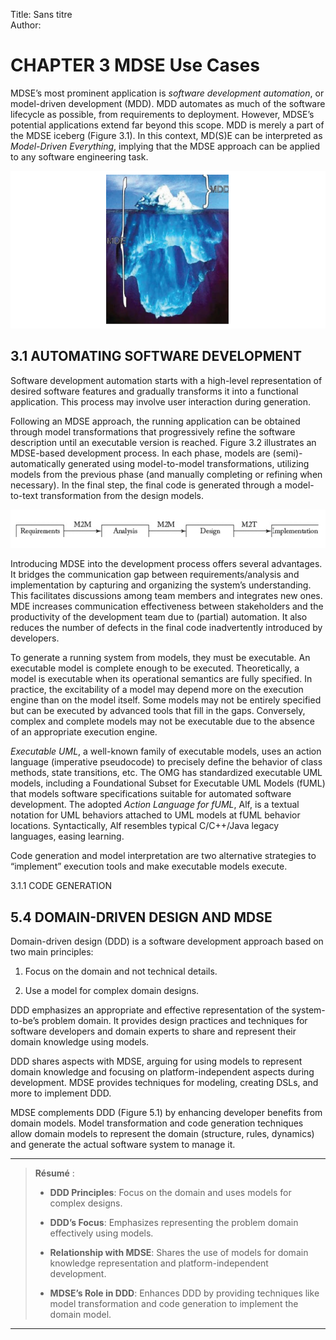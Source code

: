 Title: Sans titre  
Author:

# CHAPTER 3 MDSE Use Cases

MDSE’s most prominent application is *software development automation*, or model-driven development (MDD). MDD automates as much of the software lifecycle as possible, from requirements to deployment. However, MDSE’s potential applications extend far beyond this scope. MDD is merely a part of the MDSE iceberg (Figure 3.1). In this context, MD(S)E can be interpreted as *Model-Driven Everything*, implying that the MDSE approach can be applied to any software engineering task.

![Figure 3.1: MDD is just the most visible side of MDSE.](./3.%20CHAPTER%203%20MDSE%20Use%20Cases//Figures/Figure%203.1.png)

## 3.1 AUTOMATING SOFTWARE DEVELOPMENT

Software development automation starts with a high-level representation of desired software features and gradually transforms it into a functional application. This process may involve user interaction during generation.

Following an MDSE approach, the running application can be obtained through model transformations that progressively refine the software description until an executable version is reached. Figure 3.2 illustrates an MDSE-based development process. In each phase, models are (semi)-automatically generated using model-to-model transformations, utilizing models from the previous phase (and manually completing or refining when necessary). In the final step, the final code is generated through a model-to-text transformation from the design models.

![Figure 3.2: A typical MDSE-based software development process.](./3.%20CHAPTER%203%20MDSE%20Use%20Cases//Figures/Figure%203.2.png)

Introducing MDSE into the development process offers several advantages. It bridges the communication gap between requirements/analysis and implementation by capturing and organizing the system’s understanding. This facilitates discussions among team members and integrates new ones. MDE increases communication effectiveness between stakeholders and the productivity of the development team due to (partial) automation. It also reduces the number of defects in the final code inadvertently introduced by developers.

To generate a running system from models, they must be executable. An executable model is complete enough to be executed. Theoretically, a model is executable when its operational semantics are fully specified. In practice, the excitability of a model may depend more on the execution engine than on the model itself. Some models may not be entirely specified but can be executed by advanced tools that fill in the gaps. Conversely, complex and complete models may not be executable due to the absence of an appropriate execution engine.

*Executable UML*, a well-known family of executable models, uses an action language (imperative pseudocode) to precisely define the behavior of class methods, state transitions, etc. The OMG has standardized executable UML models, including a Foundational Subset for Executable UML Models (fUML) that models software specifications suitable for automated software development. The adopted *Action Language for fUML*, Alf, is a textual notation for UML behaviors attached to UML models at fUML behavior locations. Syntactically, Alf resembles typical C/C++/Java legacy languages, easing learning.

Code generation and model interpretation are two alternative strategies to “implement” execution tools and make executable models execute.

3.1.1 CODE GENERATION

## 5.4 DOMAIN-DRIVEN DESIGN AND MDSE

Domain-driven design (DDD) is a software development approach based on two main principles:

1. Focus on the domain and not technical details.

2. Use a model for complex domain designs.

DDD emphasizes an appropriate and effective representation of the system-to-be’s problem domain. It provides design practices and techniques for software developers and domain experts to share and represent their domain knowledge using models.

DDD shares aspects with MDSE, arguing for using models to represent domain knowledge and focusing on platform-independent aspects during development. MDSE provides techniques for modeling, creating DSLs, and more to implement DDD.

MDSE complements DDD (Figure 5.1) by enhancing developer benefits from domain models. Model transformation and code generation techniques allow domain models to represent the domain (structure, rules, dynamics) and generate the actual software system to manage it.

---

> **Résumé** :
> 
> * **DDD Principles**: Focus on the domain and uses models for complex designs.
> 
> * **DDD’s Focus**: Emphasizes representing the problem domain effectively using models.
> 
> * **Relationship with MDSE**: Shares the use of models for domain knowledge representation and platform-independent development.
> 
> * **MDSE’s Role in DDD**: Enhances DDD by providing techniques like model transformation and code generation to implement the domain model.

---